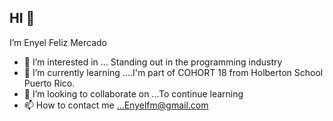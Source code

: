 ## HI 👋 
I’m Enyel Feliz Mercado

- 👀 I’m interested in ... Standing out in the programming industry
- 🌱 I’m currently learning ....I'm part of COHORT 18 from Holberton School Puerto Rico.
- 💞️ I’m looking to collaborate on ...To continue learning
- 📫 How to contact me ...Enyelfm@gmail.com

<!---
Enyel019/Enyel019 is a ✨ special ✨ repository because its `README.md` (this file) appears on your GitHub profile.
You can click the Preview link to take a look at your changes.
--->
